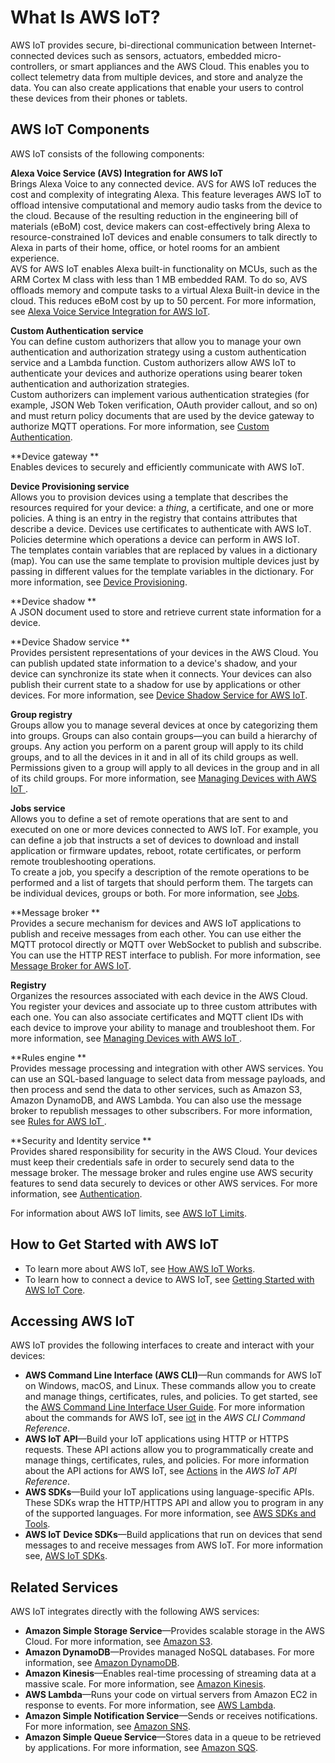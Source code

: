 # What Is AWS IoT?<a name="what-is-aws-iot"></a>

AWS IoT provides secure, bi\-directional communication between Internet\-connected devices such as sensors, actuators, embedded micro\-controllers, or smart appliances and the AWS Cloud\. This enables you to collect telemetry data from multiple devices, and store and analyze the data\. You can also create applications that enable your users to control these devices from their phones or tablets\.

## AWS IoT Components<a name="aws-iot-components"></a>

AWS IoT consists of the following components:

**Alexa Voice Service \(AVS\) Integration for AWS IoT**  
Brings Alexa Voice to any connected device\. AVS for AWS IoT reduces the cost and complexity of integrating Alexa\. This feature leverages AWS IoT to offload intensive computational and memory audio tasks from the device to the cloud\. Because of the resulting reduction in the engineering bill of materials \(eBoM\) cost, device makers can cost\-effectively bring Alexa to resource\-constrained IoT devices and enable consumers to talk directly to Alexa in parts of their home, office, or hotel rooms for an ambient experience\.  
AVS for AWS IoT enables Alexa built\-in functionality on MCUs, such as the ARM Cortex M class with less than 1 MB embedded RAM\. To do so, AVS offloads memory and compute tasks to a virtual Alexa Built\-in device in the cloud\. This reduces eBoM cost by up to 50 percent\. For more information, see [Alexa Voice Service Integration for AWS IoT](avs-integration-aws-iot.md)\.

**Custom Authentication service**  
You can define custom authorizers that allow you to manage your own authentication and authorization strategy using a custom authentication service and a Lambda function\. Custom authorizers allow AWS IoT to authenticate your devices and authorize operations using bearer token authentication and authorization strategies\.  
Custom authorizers can implement various authentication strategies \(for example, JSON Web Token verification, OAuth provider callout, and so on\) and must return policy documents that are used by the device gateway to authorize MQTT operations\. For more information, see [Custom Authentication](custom-authentication.md)\.

**Device gateway **  
Enables devices to securely and efficiently communicate with AWS IoT\.

**Device Provisioning service**  
Allows you to provision devices using a template that describes the resources required for your device: a *thing*, a certificate, and one or more policies\. A thing is an entry in the registry that contains attributes that describe a device\. Devices use certificates to authenticate with AWS IoT\. Policies determine which operations a device can perform in AWS IoT\.  
The templates contain variables that are replaced by values in a dictionary \(map\)\. You can use the same template to provision multiple devices just by passing in different values for the template variables in the dictionary\. For more information, see [Device Provisioning](iot-provision.md)\.

**Device shadow **  
A JSON document used to store and retrieve current state information for a device\.

**Device Shadow service **  
Provides persistent representations of your devices in the AWS Cloud\. You can publish updated state information to a device's shadow, and your device can synchronize its state when it connects\. Your devices can also publish their current state to a shadow for use by applications or other devices\. For more information, see [Device Shadow Service for AWS IoT](iot-device-shadows.md)\.

**Group registry**  
Groups allow you to manage several devices at once by categorizing them into groups\. Groups can also contain groups—you can build a hierarchy of groups\. Any action you perform on a parent group will apply to its child groups, and to all the devices in it and in all of its child groups as well\. Permissions given to a group will apply to all devices in the group and in all of its child groups\. For more information, see [Managing Devices with AWS IoT ](iot-thing-management.md)\.

**Jobs service**  
Allows you to define a set of remote operations that are sent to and executed on one or more devices connected to AWS IoT\. For example, you can define a job that instructs a set of devices to download and install application or firmware updates, reboot, rotate certificates, or perform remote troubleshooting operations\.  
To create a job, you specify a description of the remote operations to be performed and a list of targets that should perform them\. The targets can be individual devices, groups or both\. For more information, see [Jobs](iot-jobs.md)\.

**Message broker **  
Provides a secure mechanism for devices and AWS IoT applications to publish and receive messages from each other\. You can use either the MQTT protocol directly or MQTT over WebSocket to publish and subscribe\. You can use the HTTP REST interface to publish\. For more information, see [Message Broker for AWS IoT](iot-message-broker.md)\.

**Registry**  
Organizes the resources associated with each device in the AWS Cloud\. You register your devices and associate up to three custom attributes with each one\. You can also associate certificates and MQTT client IDs with each device to improve your ability to manage and troubleshoot them\. For more information, see [Managing Devices with AWS IoT ](iot-thing-management.md)\.

**Rules engine **  
Provides message processing and integration with other AWS services\. You can use an SQL\-based language to select data from message payloads, and then process and send the data to other services, such as Amazon S3, Amazon DynamoDB, and AWS Lambda\. You can also use the message broker to republish messages to other subscribers\. For more information, see [Rules for AWS IoT ](iot-rules.md)\.

**Security and Identity service **  
Provides shared responsibility for security in the AWS Cloud\. Your devices must keep their credentials safe in order to securely send data to the message broker\. The message broker and rules engine use AWS security features to send data securely to devices or other AWS services\. For more information, see [Authentication](authentication.md)\.

For information about AWS IoT limits, see [AWS IoT Limits](https://docs.aws.amazon.com/general/latest/gr/aws_service_limits.html#limits_iot)\.

## How to Get Started with AWS IoT<a name="aws-iot-get-started"></a>
+ To learn more about AWS IoT, see [How AWS IoT Works](aws-iot-how-it-works.md)\.
+ To learn how to connect a device to AWS IoT, see [Getting Started with AWS IoT Core](iot-gs.md)\.

## Accessing AWS IoT<a name="aws-iot-interfaces"></a>

AWS IoT provides the following interfaces to create and interact with your devices:
+ **AWS Command Line Interface \(AWS CLI\)**—Run commands for AWS IoT on Windows, macOS, and Linux\. These commands allow you to create and manage things, certificates, rules, and policies\. To get started, see the [AWS Command Line Interface User Guide](https://docs.aws.amazon.com/cli/latest/userguide/)\. For more information about the commands for AWS IoT, see [iot](https://docs.aws.amazon.com/cli/latest/reference/iot/index.html) in the *AWS CLI Command Reference*\.
+ **AWS IoT API**—Build your IoT applications using HTTP or HTTPS requests\. These API actions allow you to programmatically create and manage things, certificates, rules, and policies\. For more information about the API actions for AWS IoT, see [Actions](https://docs.aws.amazon.com/iot/latest/apireference/API_Operations.html) in the *AWS IoT API Reference*\.
+ **AWS SDKs**—Build your IoT applications using language\-specific APIs\. These SDKs wrap the HTTP/HTTPS API and allow you to program in any of the supported languages\. For more information, see [AWS SDKs and Tools](http://aws.amazon.com/tools/#sdk)\.
+ **AWS IoT Device SDKs**—Build applications that run on devices that send messages to and receive messages from AWS IoT\. For more information see, [AWS IoT SDKs](https://docs.aws.amazon.com/iot/latest/developerguide/iot-sdks.html)\.

## Related Services<a name="aws-iot-related-services"></a>

AWS IoT integrates directly with the following AWS services:
+ **Amazon Simple Storage Service**—Provides scalable storage in the AWS Cloud\. For more information, see [Amazon S3](https://aws.amazon.com/s3/)\.
+ **Amazon DynamoDB**—Provides managed NoSQL databases\. For more information, see [Amazon DynamoDB](https://aws.amazon.com/dynamodb/)\.
+ **Amazon Kinesis**—Enables real\-time processing of streaming data at a massive scale\. For more information, see [Amazon Kinesis](https://aws.amazon.com/kinesis/)\.
+ **AWS Lambda**—Runs your code on virtual servers from Amazon EC2 in response to events\. For more information, see [AWS Lambda](https://aws.amazon.com/lambda/)\.
+ **Amazon Simple Notification Service**—Sends or receives notifications\. For more information, see [Amazon SNS](https://aws.amazon.com/sns/)\.
+ **Amazon Simple Queue Service**—Stores data in a queue to be retrieved by applications\. For more information, see [Amazon SQS](https://aws.amazon.com/sqs/)\.